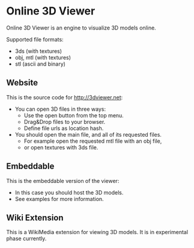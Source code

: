 Online 3D Viewer
================

Online 3D Viewer is an engine to visualize 3D models online.

Supported file formats:
  - 3ds (with textures)
  - obj, mtl (with textures)
  - stl (ascii and binary)

Website
-------

This is the source code for http://3dviewer.net:
- You can open 3D files in three ways:
  - Use the open button from the top menu.
  - Drag&Drop files to your browser.
  - Define file urls as location hash.
- You should open the main file, and all of its requested files.
  - For example open the requested mtl file with an obj file,
  - or open textures with 3ds file.

Embeddable
----------

This is the embeddable version of the viewer:
- In this case you should host the 3D models.
- See examples for more information.

Wiki Extension
--------------

This is a WikiMedia extension for viewing 3D models. It is in experimental phase currently.
